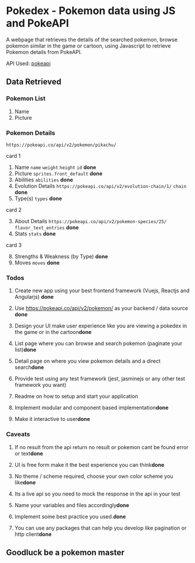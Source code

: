 # Pokedex - Pokemon data using JS and PokeAPI

A webpage that retrieves the details of the searched pokemon, browse pokemon similar in the game or cartoon, using Javascript to retrieve Pokemon details from PokeAPI.

API Used: [pokeapi](https://pokeapi.co/api/v2/pokemon/)

## Data Retrieved

### Pokemon List

1. Name
2. Picture

### Pokemon Details

`https://pokeapi.co/api/v2/pokemon/pikachu/`

card 1

1. Name `name` `weight` `height` `id` **done**
2. Picture `sprites.front_default` **done**
3. Abilities `abilities` **done**
4. Evolution Details `https://pokeapi.co/api/v2/evolution-chain/1/` `chain` **done**
5. Type(s) `types` **done**

card 2

3. About Details `https://pokeapi.co/api/v2/pokemon-species/25/` `flavor_text_entries` **done**
4. Stats `stats` **done**

card 3

8. Strengths & Weakness (by Type) **done**
9. Moves `moves` **done**

### Todos

1. Create new app using your best frontend framework (Vuejs, Reactjs and Angularjs) **done**

2. Use https://pokeapi.co/api/v2/pokemon/ as your backend / data source **done**

3. Design your UI make user experience like you are viewing a pokedex in the game or in the cartoon**done**

4. List page where you can browse and search pokemon (paginate your list)**done**

5. Detail page on where you view pokemon details and a direct search**done**

6. Provide test using any test framework (jest, jasminejs or any other test framework you want)
7. Readme on how to setup and start your application
8. Implement modular and component based implementation**done**

9. Make it interactive to user**done**

### Caveats

1. If no result from the api return no result or pokemon cant be found error or text**done**

2. UI is free form make it the best experience you can think**done**

3. No theme / scheme required, choose your own color scheme you like**done**

4. Its a live api so you need to mock the response in the api in your test
5. Name your variables and files accordingly**done**

6. Implement some best practice you used.**done**

7. You can use any packages that can help you develop like pagination or http client**done**

## Goodluck be a pokemon master
